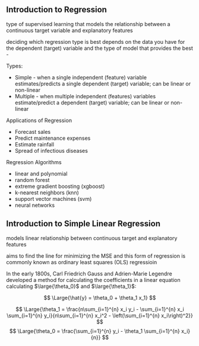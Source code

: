 ## Introduction to Regression
type of supervised learning that models the relationship between a continuous target variable and explanatory features

deciding which regression type is best depends on the data you have for the dependent (target) variable and the type of model that provides the best  - 

Types:
- Simple - when a single independent (feature) variable estimates/predicts a single dependent (target) variable; can be linear or non-linear
- Multiple - when multiple independent (features) variables estimate/predict a dependent (target) variable; can be linear or non-linear

Applications of Regression
- Forecast sales
- Predict maintenance expenses
- Estimate rainfall
- Spread of infectious diseases

Regression Algorithms
- linear and polynomial
- random forest
- extreme gradient boosting (xgboost)
- k-nearest neighbors (knn)
- support vector machines (svm)
- neural networks

## Introduction to Simple Linear Regression
models linear relationship between continuous target and explanatory features

aims to find the line for minimizing the MSE and this form of regression is commonly known as ordinary least squares (OLS) regressioin

In the early 1800s, Carl Friedrich Gauss and Adrien-Marie Legendre developed a method for calculating the coefficients in a linear equation calculating $\large{\theta_0}$ and $\large{\theta_1}$:

$$
\Large{\hat{y} = \theta_0 + \theta_1 x_1}
$$

$$
\Large{\theta_1 = \frac{n\sum_{i=1}^{n} x_i y_i - \sum_{i=1}^{n} x_i \sum_{i=1}^{n} y_i}{n\sum_{i=1}^{n} x_i^2 - \left(\sum_{i=1}^{n} x_i\right)^2}}
$$
$$
\Large{\theta_0 = \frac{\sum_{i=1}^{n} y_i - \theta_1 \sum_{i=1}^{n} x_i}{n}}
$$

